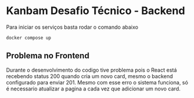 # Kanbam Desafio Técnico - Backend

Para iniciar os serviços basta rodar o comando abaixo

```
docker compose up
```


## Problema no Frontend
Durante o desenvolvimento do codigo tive problema pois o React está recebendo status 200 quando cria um novo card, mesmo o backend configurado para enviar 201.
Mesmo com esse erro o sistema funciona, só é necessario atualizar a pagina a cada vez que adicionar um novo card.
